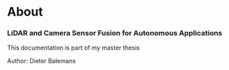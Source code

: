 # About

### LiDAR and Camera Sensor Fusion for Autonomous Applications

This documentation is part of my master thesis

Author: Dieter Balemans


